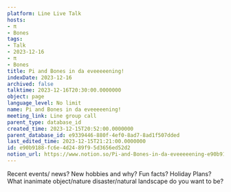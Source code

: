 ```yaml
---
platform: Line Live Talk
hosts:
- π
- Bones
tags:
- Talk
- 2023-12-16
- π
- Bones
title: Pi and Bones in da eveeeeening!
indexDate: 2023-12-16
archived: false
talktime: 2023-12-16T20:30:00.0000000
object: page
language_level: No limit
name: Pi and Bones in da eveeeeening!
meeting_link: Line group call
parent_type: database_id
created_time: 2023-12-15T20:52:00.0000000
parent_database_id: e9339446-880f-4ef0-8ad7-8ad1f507dded
last_edited_time: 2023-12-15T21:21:00.0000000
id: e90b9188-fc6e-4d24-89f9-5d3656ed52d2
notion_url: https://www.notion.so/Pi-and-Bones-in-da-eveeeeening-e90b9188fc6e4d2489f95d3656ed52d2
---
```



Recent events/ news?
New hobbies and why?
Fun facts? 
Holiday Plans?
What inanimate object/nature disaster/natural landscape do you want to be?























